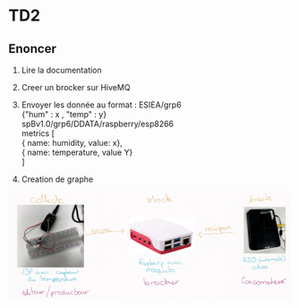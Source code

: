 # TD2

## Enoncer
1. Lire la documentation

3. Creer un brocker sur HiveMQ
4. Envoyer les donnée au format :
    ESIEA/grp6  
    {"hum" : x , "temp" : y}  
    spBv1.0/grp6/DDATA/raspberry/esp8266  
    metrics [  
      { name: humidity, value: x},  
      { name: temperature, value Y}  
    ]
5. Creation de graphe

![shema](./ScreenShot/shema.jpg)
